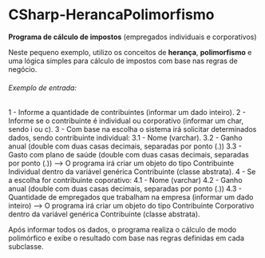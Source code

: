 # CSharp-HerancaPolimorfismo
**Programa de cálculo de impostos** (empregados individuais e corporativos)

Neste pequeno exemplo, utilizo os conceitos de **herança**, **polimorfismo** e uma lógica simples para cálculo de impostos com base nas regras de negócio.

###### Exemplo de entrada:

1 - Informe a quantidade de contribuintes (informar um dado inteiro).
2 - Informe se o contribuinte é individual ou corporativo (informar um char, sendo i ou c).
3 - Com base na escolha o sistema irá solicitar determinados dados, sendo contribuinte individual:
3.1 - Nome (varchar).
3.2 - Ganho anual (double com duas casas decimais, separadas por ponto (.))
3.3 - Gasto com plano de saúde (double com duas casas decimais, separadas por ponto (.)) --> O programa irá criar um objeto do tipo Contribuinte Individual dentro da variável genérica Contribuinte (classe abstrata).
4 - Se a escolha for contribuinte coporativo:
4.1 - Nome (varchar)
4.2 - Ganho anual (double com duas casas decimais, separadas por ponto (.))
4.3 - Quantidade de empregados que trabalham na empresa (informar um dado inteiro) --> O programa irá criar um objeto do tipo Contribuinte Corporativo dentro da variável genérica Contribuinte (classe abstrata).

Após informar todos os dados, o programa realiza o cálculo de modo polimórfico e exibe o resultado com base nas regras definidas em cada subclasse.
